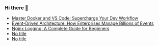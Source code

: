 ### Hi there 👋
<!-- daily.dev BOOKMARKS:START -->
- [Master Docker and VS Code: Supercharge Your Dev Workflow](https://app.daily.dev/posts/JzU67367F?utm_source=rss&utm_medium=bookmarks&utm_campaign=mBzS9yGu2kYgKY4tuhxYN)
- [Event-Driven Architecture: How Enterprises Manage Billions of Events](https://app.daily.dev/posts/RZyfuZspB?utm_source=rss&utm_medium=bookmarks&utm_campaign=mBzS9yGu2kYgKY4tuhxYN)
- [Nginx Logging: A Complete Guide for Beginners](https://app.daily.dev/posts/gDG7ku1GL?utm_source=rss&utm_medium=bookmarks&utm_campaign=mBzS9yGu2kYgKY4tuhxYN)
- [No title](https://app.daily.dev/posts/puA3YB39K?utm_source=rss&utm_medium=bookmarks&utm_campaign=mBzS9yGu2kYgKY4tuhxYN)
- [No title](https://app.daily.dev/posts/SVuCzJ4rA?utm_source=rss&utm_medium=bookmarks&utm_campaign=mBzS9yGu2kYgKY4tuhxYN)
<!-- daily.dev BOOKMARKS:END -->
<!--
**nirmal-patel-s/nirmal-patel-s** is a ✨ _special_ ✨ repository because its `README.md` (this file) appears on your GitHub profile.

Here are some ideas to get you started:

- 🔭 I’m currently working on ...
- 🌱 I’m currently learning ...
- 👯 I’m looking to collaborate on ...
- 🤔 I’m looking for help with ...
- 💬 Ask me about ...
- 📫 How to reach me: ...
- 😄 Pronouns: ...
- ⚡ Fun fact: ...
-->

